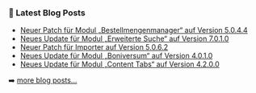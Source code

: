 ### 📕 Latest Blog Posts

<!-- BLOG-POST-LIST:START -->
- [Neuer Patch für Modul „Bestellmengenmanager“ auf Version 5.0.4.4](https://blog.d3data.de/module-news/bestellmengenmanager/neuer-patch-fuer-modul-bestellmengenmanager-auf-version-5-0-4-4/)
- [Neues Update für Modul „Erweiterte Suche“ auf Version 7.0.1.0](https://blog.d3data.de/module-news/erweiterte-suche/neues-update-fuer-modul-erweiterte-suche-auf-version-7-0-1-0/)
- [Neuer Patch für Importer auf Version 5.0.6.2](https://blog.d3data.de/module-news/importer/neuer-patch-fuer-importer-auf-version-5-0-6-2/)
- [Neues Update für Modul „Boniversum“ auf Version 4.0.1.0](https://blog.d3data.de/module-news/boniversum/neues-update-fuer-modul-boniversum-auf-version-4-0-1-0/)
- [Neues Update für Modul „Content Tabs“ auf Version 4.2.0.0](https://blog.d3data.de/module-news/content-tabs/neues-update-fuer-modul-content-tabs-auf-version-4-2-0-0/)
<!-- BLOG-POST-LIST:END -->

➡️ [more blog posts...](https://blog.d3data.de)

[website]: https://d3data.de


<!--

**Here are some ideas to get you started:**

🙋‍♀️ A short introduction - what is your organization all about?
🌈 Contribution guidelines - how can the community get involved?
👩‍💻 Useful resources - where can the community find your docs? Is there anything else the community should know?
🍿 Fun facts - what does your team eat for breakfast?
🧙 Remember, you can do mighty things with the power of [Markdown](https://docs.github.com/github/writing-on-github/getting-started-with-writing-and-formatting-on-github/basic-writing-and-formatting-syntax)
-->
